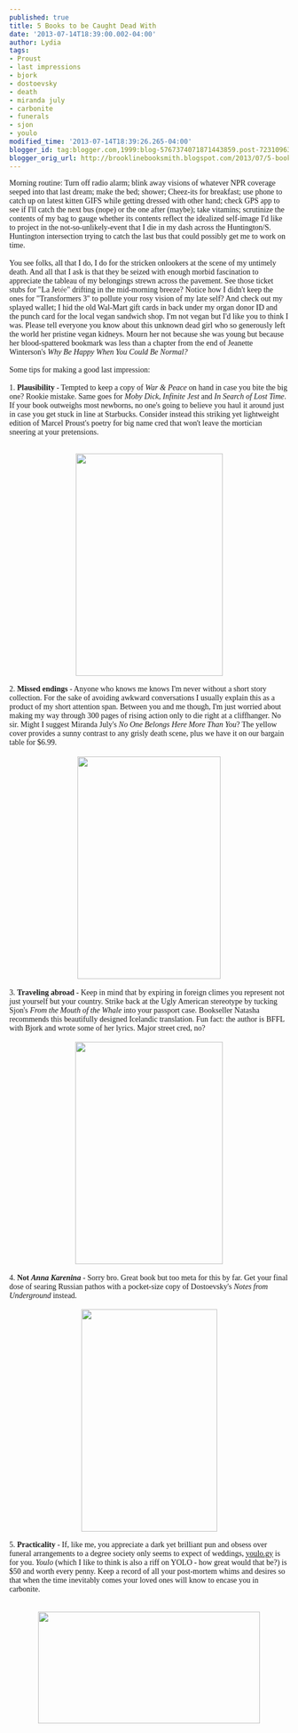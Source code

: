 ```yaml
---
published: true
title: 5 Books to be Caught Dead With
date: '2013-07-14T18:39:00.002-04:00'
author: Lydia
tags:
- Proust
- last impressions
- bjork
- dostoevsky
- death
- miranda july
- carbonite
- funerals
- sjon
- youlo
modified_time: '2013-07-14T18:39:26.265-04:00'
blogger_id: tag:blogger.com,1999:blog-5767374071871443859.post-7231096371458474010
blogger_orig_url: http://brooklinebooksmith.blogspot.com/2013/07/5-books-to-be-caught-dead-with.html
---
```


<span style="font-family: Georgia, Times New Roman, serif;">Morning routine: Turn off radio alarm; blink away visions of whatever NPR coverage seeped into that last dream; make the bed; shower; Cheez-its for breakfast; use phone to catch up on latest kitten GIFS while getting dressed with other hand; check GPS app to see if I'll catch the next bus (nope) or the one after (maybe); take vitamins; scrutinize the contents of my bag to gauge whether its contents reflect the idealized self-image I'd like to project in the not-so-unlikely-event that I die in my dash across the Huntington/S. Huntington intersection trying to catch the last bus that could possibly get me to work on time.</span><br /><span style="font-family: Georgia, Times New Roman, serif;"><br /></span><span style="font-family: Georgia, Times New Roman, serif;">You see folks, all that I do, I do for the stricken onlookers at the scene of my untimely death. And all that I ask is that they be seized with enough morbid fascination to appreciate the tableau of my belongings strewn across the pavement. See those ticket stubs for "La&nbsp;Je<span style="background-color: white; color: #444444; line-height: 16px;">tée</span>" drifting in the mid-morning breeze? Notice how I didn't keep the ones for "Transformers 3" to pollute your rosy vision of my late self? And check out my splayed wallet; I hid the old Wal-Mart gift cards in back under my organ donor ID and the punch card for the local vegan sandwich shop. I'm not vegan but I'd like you to think I was. Please tell everyone you know about this unknown dead girl who so generously left the world her pristine vegan kidneys. Mourn her not because she was young but because her blood-spattered bookmark&nbsp;was less than a chapter from the end of Jeanette Winterson's <i>Why Be Happy When You Could Be Normal?</i></span><br /><span style="font-family: Georgia, Times New Roman, serif;"><br /></span><span style="font-family: Georgia, Times New Roman, serif;">Some tips for making a good last impression:</span><br /><span style="font-family: Georgia, Times New Roman, serif;"><br /></span><span style="font-family: Georgia, Times New Roman, serif;">1. <b>Plausibility</b> - Tempted to keep a copy of <i>War &amp; Peace</i> on hand in case you bite the big one? Rookie mistake. Same goes for <i>Moby Dick</i>, <i>Infinite Jest</i> and <i>In Search of Lost Time</i>. If your book outweighs most newborns, no one's going to believe you haul it around just in case you get stuck in line at Starbucks. Consider instead this striking yet lightweight edition of Marcel Proust's poetry for big name cred that won't leave the mortician sneering at your pretensions.</span><br /><span style="font-family: Georgia, Times New Roman, serif;"><br /></span><div class="separator" style="clear: both; text-align: center;"><a href="http://ecx.images-amazon.com/images/I/81i5C4R2W2L._SL1500_.jpg" imageanchor="1" style="margin-left: 1em; margin-right: 1em;"><span style="font-family: Georgia, Times New Roman, serif;"><img border="0" src="http://ecx.images-amazon.com/images/I/81i5C4R2W2L._SL1500_.jpg" height="400" width="265" /></span></a></div><span style="font-family: Georgia, Times New Roman, serif;"><br /></span><span style="font-family: Georgia, Times New Roman, serif;">2. <b>Missed endings</b> - Anyone who knows me knows I'm never without a short story collection. For the sake of avoiding awkward conversations I usually explain this as a product of my short attention span. Between you and me though, I'm just worried about making my way through 300 pages of rising action only to die right at a cliffhanger. No sir. Might I suggest Miranda July's <i>No One Belongs Here More Than You</i>? The yellow cover provides a sunny contrast to any grisly death scene, plus we have it on our bargain table for $6.99.</span><br /><br /><div class="separator" style="clear: both; text-align: center;"><a href="http://media.npr.org/assets/bakertaylor/covers/n/no-one-belongs-here-more-than-you/9780743299398_custom-2bb6e7983fa00967c9c9ebbd30d77677973e1b0a-s6-c30.jpg" imageanchor="1" style="margin-left: 1em; margin-right: 1em;"><img border="0" src="http://media.npr.org/assets/bakertaylor/covers/n/no-one-belongs-here-more-than-you/9780743299398_custom-2bb6e7983fa00967c9c9ebbd30d77677973e1b0a-s6-c30.jpg" height="400" width="258" /></a></div><br /><span style="font-family: Georgia, Times New Roman, serif;">3. <b>Traveling abroad</b> - Keep in mind that by expiring in foreign climes you represent not just yourself but your country. Strike back at the Ugly American stereotype by tucking Sjon's <i>From the Mouth of the Whale</i> into your passport case. Bookseller Natasha recommends this beautifully designed Icelandic translation. Fun fact: the author is BFFL with Bjork and wrote some of her lyrics. Major street cred, no?</span><br /><span style="font-family: Georgia, Times New Roman, serif;"><br /></span><div class="separator" style="clear: both; text-align: center;"><a href="http://ecx.images-amazon.com/images/I/91kDj3HBVHL._SL1500_.jpg" imageanchor="1" style="margin-left: 1em; margin-right: 1em;"><img border="0" src="http://ecx.images-amazon.com/images/I/91kDj3HBVHL._SL1500_.jpg" height="400" width="266" /></a></div><br /><span style="font-family: Georgia, Times New Roman, serif;">4. <b>Not <i>Anna Karenina</i></b> - Sorry bro. Great book but too meta for this by far. Get your final dose of searing Russian pathos with a pocket-size copy of&nbsp;Dostoevsky's&nbsp;<i>Notes from Underground&nbsp;</i>instead.</span><br /><span style="font-family: Georgia, Times New Roman, serif;"><br /></span><div class="separator" style="clear: both; text-align: center;"><a href="http://www.penguin.com.au/jpg-large/9780141194868.jpg" imageanchor="1" style="margin-left: 1em; margin-right: 1em;"><img border="0" src="http://www.penguin.com.au/jpg-large/9780141194868.jpg" height="400" width="245" /></a></div><span style="font-family: Georgia, Times New Roman, serif;"><br /></span><span style="font-family: Georgia, Times New Roman, serif;">5. <b>Practicality</b> - If, like me, you appreciate a dark yet brilliant pun and obsess over funeral arrangements to a degree society only seems to expect of weddings,&nbsp;<a href="http://youlo.gy/">youlo.gy</a>&nbsp;is for you.&nbsp;<i>Youlo </i>(which I like to think is also a riff on YOLO - how great would that be?) is $50 and worth every penny. Keep a record of all your post-mortem whims and desires so that when the time inevitably comes your loved ones will know to encase you in carbonite.</span><br /><span style="font-family: Georgia, Times New Roman, serif;"><br /></span><span style="font-family: Georgia, Times New Roman, serif;"><br /></span><div class="separator" style="clear: both; text-align: center;"><a href="https://sphotos-b.xx.fbcdn.net/hphotos-ash4/p480x480/377644_426894900730817_307043539_n.jpg" imageanchor="1" style="margin-left: 1em; margin-right: 1em;"><img border="0" height="201" src="https://sphotos-b.xx.fbcdn.net/hphotos-ash4/p480x480/377644_426894900730817_307043539_n.jpg" width="400" /></a></div><span style="font-family: Georgia, Times New Roman, serif;"><br /></span>